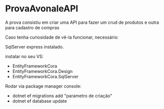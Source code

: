 # ProvaAvonaleAPI

A prova consistiu em criar uma API para fazer um crud de produtos e outra para cadastro de compras

Caso tenha curiosidade de vê-la funcionar, necessário:

SqlServer express instalado.

instalar no seu VS:
* EntityFrameworkCora
* EntityFrameworkCora.Design 
* EntityFrameworkCora.SqlServer

Rodar via package manager console:

* dotnet ef migrations add "parametro de criação"
* dotnet ef database update
